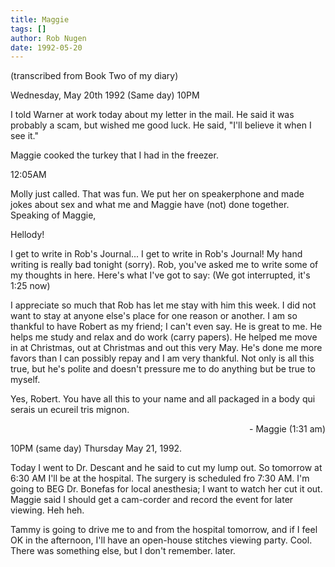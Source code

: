 ```yaml
---
title: Maggie
tags: []
author: Rob Nugen
date: 1992-05-20
---
```


<p class=note>(transcribed from Book Two of my diary)

<p class=date>Wednesday, May 20th 1992 (Same day) 10PM

<p>I told Warner at work today about my letter in the mail.  He said
it was probably a scam, but wished me good luck.  He said, "I'll
believe it when I see it."  

<p>Maggie cooked the turkey that I had in the freezer.

<p class=date>12:05AM

<p>Molly just called.  That was fun.  We put her on speakerphone and
made jokes about sex and what me and Maggie have (not) done together.
Speaking of Maggie,

<p class=message>Hellody!

<p class=message>I get to write in Rob's Journal... I get to write in
Rob's Journal!  My hand writing is really bad tonight (sorry).  Rob,
you've asked me to write some of my thoughts in here.  Here's what
I've got to say: (We got interrupted, it's 1:25 now)

<p class=message>I appreciate so much that Rob has let me stay with
him this week.  I did not want to stay at anyone else's place for one
reason or another.  I am so thankful to have Robert as my friend; I
can't even say.  He is great to me.  He helps me study and relax and
do work (carry papers).  He helped me move in at Christmas, out at
Christmas and out this very May.  He's done me more favors than I can
possibly repay and I am very thankful.  Not only is all this true, but
he's polite and doesn't pressure me to do anything but be true to
myself.

<p class=message>Yes, Robert.  You have all this to your name and all
packaged in a body qui serais un ecureil tris mignon.

<p class=message align=right>- Maggie (1:31 am)

<p class=date>10PM (same day) Thursday May 21, 1992.

<p>Today I went to Dr. Descant and he said to cut my lump out.  So
tomorrow at 6:30 AM I'll be at the hospital.  The surgery is scheduled
fro 7:30 AM.  I'm going to BEG Dr. Bonefas for local anesthesia; I
want to watch her cut it out.  Maggie said I should get a cam-corder
and record the event for later viewing.  Heh heh.

<p>Tammy is going to drive me to and from the hospital tomorrow, and
if I feel OK in the afternoon, I'll have an open-house stitches
viewing party.  Cool.  There was something else, but I don't
remember.  later.


